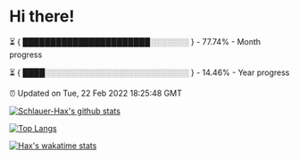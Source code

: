 # Hi there!

⏳ { ███████████████████████░░░░░░░ } - 77.74% - Month progress

⏳ { ████░░░░░░░░░░░░░░░░░░░░░░░░░░ } - 14.46% - Year progress

⏰ Updated on Tue, 22 Feb 2022 18:25:48 GMT


[![Schlauer-Hax's github stats](https://github-readme-stats.vercel.app/api?username=Schlauer-Hax&show_icons=true&theme=dark&count_private=true)](https://github.com/Schlauer-Hax)


[![Top Langs](https://github-readme-stats.vercel.app/api/top-langs/?username=Schlauer-Hax&layout=compact&theme=dark)](https://github.com/Schlauer-Hax?tab=repositories)


[![Hax's wakatime stats](https://github-readme-stats.vercel.app/api/wakatime?username=Hax&theme=dark)](https://wakatime.com/@Hax)

